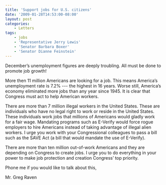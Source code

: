 ```yaml
---
title: 'Support jobs for U.S. citizens'
date: '2009-01-28T14:53:00-08:00'
layout: post
categories:
    - Letters
tags:
    - jobs
    - 'Representative Jerry Lewis'
    - 'Senator Barbara Boxer'
    - 'Senator Dianne Feinstein'
---
```


December’s unemployment figures are deeply troubling. All must be done to promote job growth!  
  
More then 11 million Americans are looking for a job. This means America’s unemployment rate is 7.2% --- the highest in 16 years. Worse still, America’s economy eliminated more jobs than any year since 1945. It is clear that Congress must act to help American workers.

There are more than 7 million illegal workers in the United States. These are individuals who have no legal right to work or reside in the United States. These individuals work jobs that millions of Americans would gladly work for a fair wage. Mandating programs such as E-Verify would force rogue employers to hire Americans instead of taking advantage of illegal alien workers. I urge you work with your Congressional colleagues to pass a bill such as the SAVE Act (a bill that would mandate the use of E-Verify).

There are more than ten million out-of-work Americans and they are depending on Congress to create jobs. I urge you to do everything in your power to make job protection and creation Congress’ top priority.

Phone me if you would like to talk about this,

Mr. Greg Raven
